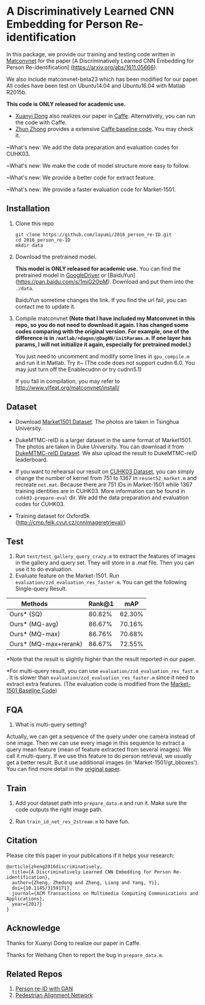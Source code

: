 # A Discriminatively Learned CNN Embedding for Person Re-identification

In this package, we provide our training and testing code written in [Matconvnet](http://www.vlfeat.org/matconvnet/) for the paper [A Discriminatively Learned CNN Embedding for Person Re-identification] (https://arxiv.org/abs/1611.05666).
 
We also include matconvnet-beta23 which has been modified for our paper. All codes have been test on Ubuntu14.04 and Ubuntu16.04 with Matlab R2015b.

**This code is ONLY released for academic use.**

* [Xuanyi Dong](https://github.com/D-X-Y) also realizes our paper in [Caffe](https://github.com/D-X-Y/caffe-reid). Alternatively, you can run the code with Caffe.
* [Zhun Zhong](https://github.com/zhunzhong07/IDE-baseline-Market-1501) provides a extensive [Caffe baseline code](https://github.com/zhunzhong07/IDE-baseline-Market-1501). You may check it.

~What's new: We add the data preparation and evaluation codes for CUHK03.

~What's new: We make the code of model structure more easy to follow.

~What's new: We provide a better code for extract feature.

~What's new: We provide a faster evaluation code for Market-1501.

## Installation
1. Clone this repo
 
	```Shell
	git clone https://github.com/layumi/2016_person_re-ID.git
	cd 2016_person_re-ID
	mkdir data
	```

2. Download the pretrained model. 
	
	**This model is ONLY released for academic use.**
	You can find the pretrained model in [GoogleDriver](https://drive.google.com/open?id=0B0VOCNYh8HeRWks0V24xTlpKWkU) or [BaiduYun] (https://pan.baidu.com/s/1miG2OpM). Download and put them into the `./data`.

	BaiduYun sometime changes the link. If you find the url fail, you can contact me to update it.
	
3. Compile matconvnet 
**(Note that I have included my Matconvnet in this repo, so you do not need to download it again. I has changed some codes comparing with the original version. For example, one of the difference is in `/matlab/+dagnn/@DagNN/initParams.m`. If one layer has params, I will not initialize it again, especially for pretrained model.)**

	You just need to uncomment and modify some lines in `gpu_compile.m` and run it in Matlab. Try it~
	(The code does not support cudnn 6.0. You may just turn off the Enablecudnn or try cudnn5.1)

	If you fail in compilation, you may refer to http://www.vlfeat.org/matconvnet/install/

## Dataset
* Download [Market1501 Dataset](http://www.liangzheng.org/Project/project_reid.html). The photos are taken in Tsinghua University.

* DukeMTMC-reID is a larger dataset in the same format of Market1501. The photos are taken in Duke University.
You can download it from [DukeMTMC-reID Dataset](https://github.com/layumi/DukeMTMC-reID_evaluation). We also upload the result to DukeMTMC-reID leaderboard.

* If you want to rehearsal our result on [CUHK03 Dataset](http://www.ee.cuhk.edu.hk/~rzhao/), you can simply change the number of kernel from 751 to 1367 in `resnet52_market.m` and recreate `net.mat`. Because there are 751 IDs in Market-1501 while 1367 training identities are in CUHK03. More information can be found in `cuhk03-prepare-eval` dir. We add the data preparation and evaluation codes for CUHK03.

* Training dataset for Oxford5k (http://cmp.felk.cvut.cz/cnnimageretrieval/)

## Test 
1. Run `test/test_gallery_query_crazy.m` to extract the features of images in the gallery and query set. They will store in a .mat file. Then you can use it to do evaluation.
2. Evaluate feature on the Market-1501. Run `evaluation/zzd_evaluation_res_faster.m`. You can get the following Single-query Result.

| Methods               | Rank@1 | mAP    | 
| --------              | -----  | ----   | 
| Ours* (SQ)            | 80.82% | 62.30% | 
| Ours* (MQ-avg)        | 86.67% | 70.16% | 
| Ours* (MQ-max)        | 86.76% | 70.68% | 
| Ours* (MQ-max+rerank) | 86.67% | 72.55% | 

*Note that the result is slightly higher than the result reported in our paper.

*For multi-query result, you can use `evaluation/zzd_evaluation_res_fast.m` . It is slower than `evaluation/zzd_evaluation_res_faster.m`  since it need to extract extra features. (The evaluation code is modified from the [Market-1501 Baseline Code](http://www.liangzheng.org/Project/project_reid.html))

## FQA
1. What is multi-query setting?

Actually, we can get a sequence of the query under one camera instead of one image. Then we can use every image in this sequence to extract a query mean feature (mean of feature extracted from several images).
We call it multi-query. If we use this feature to do person retrieval, we usually get a better result.
But it use additional images (in 'Market-1501/gt_bboxes'). You can find more detail in the [original paper](http://www.cv-foundation.org/openaccess/content_iccv_2015/papers/Zheng_Scalable_Person_Re-Identification_ICCV_2015_paper.pdf). 

## Train
1. Add your dataset path into `prepare_data.m` and run it. Make sure the code outputs the right image path.

2. Run `train_id_net_res_2stream.m` to have fun.

## Citation
Please cite this paper in your publications if it helps your research:
```
@article{zheng2016discriminatively,
  title={A Discriminatively Learned CNN Embedding for Person Re-identification},
  author={Zheng, Zhedong and Zheng, Liang and Yang, Yi},
  doi={10.1145/3159171},
  journal={ACM Transactions on Multimedia Computing Communications and Applications},
  year={2017}
}
```
## Acknowledge
Thanks for Xuanyi Dong to realize our paper in Caffe.

Thanks for Weihang Chen to report the bug in `prepare_data.m`.

## Related Repos
1. [Person re-ID with GAN](https://github.com/layumi/Person-reID_GAN)
2. [Pedestrian Alignment Network](https://github.com/layumi/Pedestrian_Alignment)
